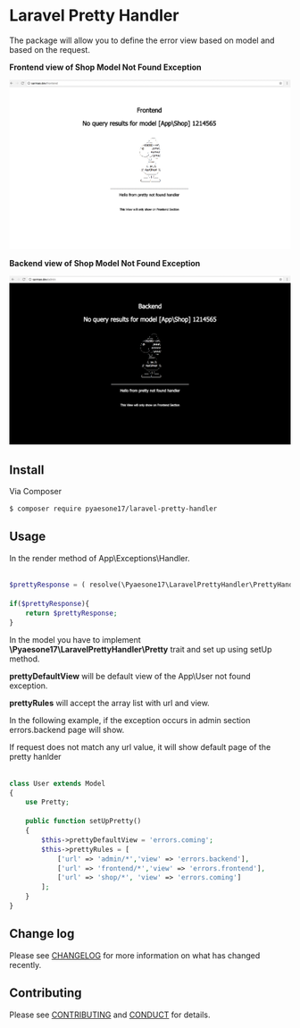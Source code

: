 # Laravel Pretty Handler

The package will allow you to define the error view based on model and based on the request.

**Frontend view of Shop Model Not Found Exception**

![Frontend Example](https://raw.githubusercontent.com/pyaesone17/laravel-pretty-handler/master/examples/1st.png)

**Backend view of Shop Model Not Found Exception**

![Backend Example](https://raw.githubusercontent.com/pyaesone17/laravel-pretty-handler/master/examples/2nd.png)

## Install

Via Composer

``` bash
$ composer require pyaesone17/laravel-pretty-handler
```

## Usage

In the render method of App\Exceptions\Handler.

``` php

$prettyResponse = ( resolve(\Pyaesone17\LaravelPrettyHandler\PrettyHandler::class)) ($e);

if($prettyResponse){
	return $prettyResponse;
}

```

In the model you have to implement **\Pyaesone17\LaravelPrettyHandler\Pretty** trait and set up using setUp method.

**prettyDefaultView** will be default view of the App\User not found exception.

**prettyRules** will accept the array list with url and view.

In the following example, if the exception occurs in admin section errors.backend page will show.

If request does not match any url value, it will show default page of the pretty hanlder 

``` php

class User extends Model
{
    use Pretty;

    public function setUpPretty()
    {
        $this->prettyDefaultView = 'errors.coming';
        $this->prettyRules = [
            ['url' => 'admin/*','view' => 'errors.backend'],
            ['url' => 'frontend/*','view' => 'errors.frontend'],
            ['url' => 'shop/*', 'view' => 'errors.coming']
        ];
    } 
}

```

## Change log

Please see [CHANGELOG](CHANGELOG.md) for more information on what has changed recently.


## Contributing

Please see [CONTRIBUTING](CONTRIBUTING.md) and [CONDUCT](CONDUCT.md) for details.

